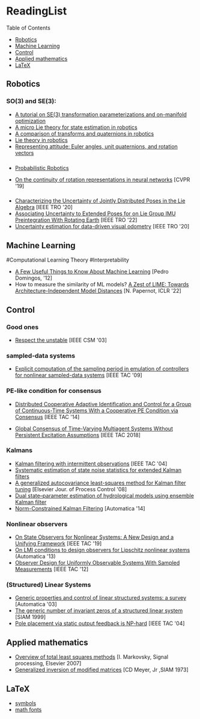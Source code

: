 # ReadingList

Table of Contents


- [Robotics](#robotics)
- [Machine Learning](#machine-learning)
- [Control](#control)
- [Applied mathematics](#applied-mathematics)
- [LaTeX](#latex)



## Robotics

### SO(3) and SE(3): 
- [A tutorial on SE(3) transformation parameterizations
and on-manifold optimization](https://citeseerx.ist.psu.edu/viewdoc/download?doi=10.1.1.468.5407&rep=rep1&type=pdf)
- [A micro Lie theory
for state estimation in robotics](https://arxiv.org/abs/1812.01537)
- [A comparison of transforms and quaternions in robotics](https://ieeexplore.ieee.org/document/12172?arnumber=12172)
- [Lie theory in robotics](https://norlab.ulaval.ca/research/LieCheatsheet/)
- [Representing attitude: Euler angles, unit quaternions, and rotation vectors](https://citeseerx.ist.psu.edu/document?repid=rep1&type=pdf&doi=5c0edc899359a69c3769da238491f93e7a2f6d6d)

### 
- [Probabilistic Robotics](http://www.probabilistic-robotics.org/)

- [On the continuity of rotation representations in neural networks](https://openaccess.thecvf.com/content_CVPR_2019/html/Zhou_On_the_Continuity_of_Rotation_Representations_in_Neural_Networks_CVPR_2019_paper.html) [CVPR '19]

###
- [Characterizing the Uncertainty of Jointly Distributed Poses in the Lie Algebra]() [IEEE TRO '20]
- [Associating Uncertainty to Extended Poses for on Lie Group IMU Preintegration With Rotating Earth]() [IEEE TRO '22]
- [Uncertainty estimation for data-driven visual odometry]() [IEEE TRO '20]

## Machine Learning 

#Computational Learning Theory #Interpretability

- [A Few Useful Things to Know About Machine Learning](https://homes.cs.washington.edu/~pedrod/papers/cacm12.pdf) [Pedro Domingos, '12]
- How to measure the similarity of ML models? [A Zest of LIME: Towards Architecture-Independent Model Distances](https://openreview.net/forum?id=OUz_9TiTv9j) [N. Papernot, ICLR '22]

## Control

### Good ones
- [Respect the unstable](https://ieeexplore.ieee.org/abstract/document/1213600) [IEEE CSM '03]

### sampled-data systems 
- [Explicit computation of the sampling period in emulation of controllers for nonlinear sampled-data systems](https://ieeexplore.ieee.org/document/4796269) [IEEE TAC '09]

### PE-like condition for consensus 

- [Distributed Cooperative Adaptive Identification and Control for a Group of Continuous-Time Systems With a Cooperative PE Condition via Consensus](https://ieeexplore.ieee.org/abstract/document/6578135) [IEEE TAC '14]

- [Global Consensus of Time-Varying Multiagent Systems Without
Persistent Excitation Assumptions](https://ieeexplore.ieee.org/document/8283714) [IEEE TAC 2018]

### Kalmans

- [Kalman filtering with intermittent observations](https://ieeexplore.ieee.org/abstract/document/1333199) [IEEE TAC '04]
- [Systematic estimation of state noise statistics for extended Kalman filters](https://aiche.onlinelibrary.wiley.com/doi/10.1002/aic.690460209)
- [A generalized autocovariance least-squares method for Kalman filter tuning](https://www.sciencedirect.com/science/article/pii/S0959152407001631) [Elsevier Jour. of Process Control '08]
- [Dual state–parameter estimation of hydrological models using ensemble Kalman filter](https://www.sciencedirect.com/science/article/abs/pii/S0309170804001605)
- [Norm-Constrained Kalman Filtering](https://www.sciencedirect.com/science/article/abs/pii/S0005109814003082) [Automatica '14]

### Nonlinear observers

- [On State Observers for Nonlinear Systems: A New Design and a Unifying Framework](https://ieeexplore.ieee.org/abstract/document/8361887) [IEEE TAC '19]
- [On LMI conditions to design observers for Lipschitz nonlinear systems](https://www.sciencedirect.com/science/article/abs/pii/S0005109812005651) (Automatica '13)
- [Observer Design for Uniformly Observable Systems With Sampled Measurements](https://ieeexplore.ieee.org/abstract/document/6263276?casa_token=rWqIGdv79-cAAAAA:ooMx8VsN89culfopT9YwH-R_L2r5GqoiSw14vNxPaxfTObHT6nexfN0ejIvOw41HLaSLJWxs6A) [IEEE TAC '12]


### (Structured) Linear Systems
- [Generic properties and control of linear structured systems: a survey](https://www.sciencedirect.com/science/article/pii/S0005109803001043) [Automatica '03]
- [The generic number of invariant zeros of a structured linear system](https://epubs.siam.org/doi/abs/10.1137/S0363012996310119) [SIAM 1999]
- [Pole placement via static output feedback is NP-hard](https://ieeexplore.ieee.org/abstract/document/1299024) [IEEE TAC '04]
 
## Applied mathematics
- [Overview of total least squares methods](http://eprints.epwp.eprints-hosting.org/id/eprint/89/1/tls_overview.pdf) [I. Markovsky, Signal processing, Elsevier 2007] 
- [Generalized inversion of modified matrices](http://apmath.spbu.ru/cnsa/pdf/article/Meyer%20Generalized%20Inversion%20of%20Modified%20Matrices.pdf) [CD Meyer, Jr ,SIAM 1973]

## LaTeX
- [symbols](https://docs.latexbase.com/symbols/)
- [math fonts](https://tex.stackexchange.com/questions/58098/what-are-all-the-font-styles-i-can-use-in-math-mode)

